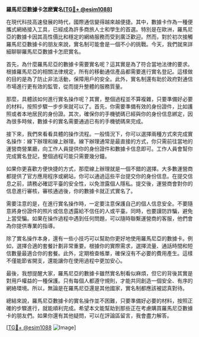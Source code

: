 **羅馬尼亞數據卡怎麽實名[[TG💪+ @esim1088](https://t.me/s/esim1088)]**

在現代科技高速發展的時代，國際通信變得越來越便捷。其中，數據卡作為一種便攜式網絡接入工具，已經成為許多商旅人士和學生的首選。特別是在歐洲，羅馬尼亞的數據卡因其高性價比和穩定的網絡服務而受到廣泛歡迎。然而，對於初次接觸羅馬尼亞數據卡的朋友來說，實名制可能會是一個不小的挑戰。今天，我們就來詳細聊聊羅馬尼亞數據卡怎麽實名。

首先，為什麼羅馬尼亞的數據卡需要實名呢？這其實是為了符合當地法律的要求。根據羅馬尼亞的相關法律規定，所有的移動通信產品都需要進行實名登記。這樣做的目的是為了防止非法活動，保障用戶的安全。此外，實名制還有助於政府對通信市場進行更有效的監管，從而提升整體的服務質量。

那麼，具體該如何進行實名操作呢？其實，整個過程並不算複雜，只要準備好必要的材料，按照步驟一步步來就可以了。首先，你需要準備有效的身份證件，比如護照或者本地居民的身份證。其次，確保你的手機號碼已經與你的身份信息綁定，因為很多時候，數據卡的實名需要通過已有的手機號碼來完成。

接下來，我們來看看具體的操作流程。一般情況下，你可以選擇兩種方式來完成實名操作：線下辦理和線上辦理。線下辦理通常是最直接的方式，你只需前往當地的運營商營業廳，向工作人員提供你的身份證件和數據卡信息即可。工作人員會幫你完成實名登記，整個過程可能只需要幾分鐘。

如果你更喜歡方便快捷的方式，那麼線上辦理就是一個不錯的選擇。大多數運營商都提供了官方應用程序或網站，你可以通過這些平台提交你的身份信息。在提交信息之前，請務必確認平臺的安全性，以免泄露個人隱私。提交後，運營商會對你的信息進行審核，審核通過後，你的數據卡就正式實名了。

需要注意的是，在進行實名操作時，一定要注意保護自己的個人信息安全。不要隨意將身份證件的照片或信息透露給不信任的人或平臺。同時，也要謹防詐騙，避免上當受騙。如果在操作過程中遇到任何問題，可以隨時聯繫運營商的客服，他們會為你提供專業的指導。

除了實名操作本身，還有一些小技巧可以幫助你更好地使用羅馬尼亞的數據卡。例如，選擇合適的套餐計劃非常重要。根據你的實際需求，選擇流量、通話時間和短信數量最適合你的套餐。此外，定期檢查帳單，確保沒有不必要的費用產生。這樣不僅能節省開支，還能讓你在使用過程中更加安心。

最後，我想提醒大家，羅馬尼亞的數據卡雖然實名制看似麻煩，但它的背後其實是對用戶權益的一種保護。只有每個人都遵守規則，才能共同創造一個安全、有序的網絡環境。所以，無論是在羅馬尼亞還是其他國家，實名制都應該被認真對待。

總結來說，羅馬尼亞數據卡的實名操作並不困難，只要準備好必要的材料，按照正確的步驟進行，就能順利完成。希望本文能幫助到那些正在考慮購買羅馬尼亞數據卡的朋友們。如果你還有其他疑問，可以在評論區留言，我會盡力解答。

[[TG💪+ @esim1088](https://t.me/s/esim1088) ![Image](https://i.postimg.cc/4NQfJmqS/Snipaste-2025-05-13-00-14-12.png)]